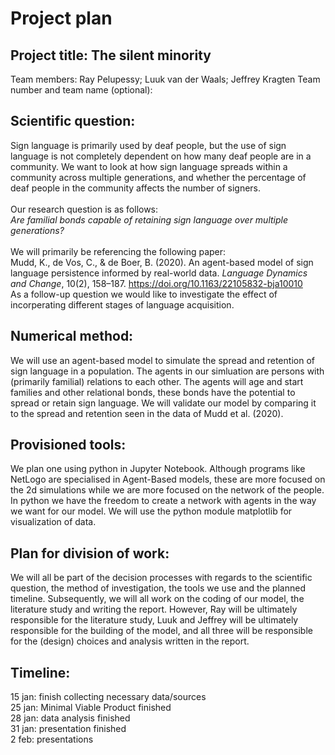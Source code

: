 # Project plan
## Project title: The silent minority
Team members: Ray Pelupessy; Luuk van der Waals; Jeffrey Kragten
Team number and team name (optional):

## Scientific question:
Sign language is primarily used by deaf people, but the use of sign language is not completely dependent on
how many deaf people are in a community. We want to look at how sign language spreads within a community
across multiple generations, and whether the percentage of deaf people in the community
affects the number of signers.</br>
</br>
Our research question is as follows:</br>
<i>Are familial bonds capable of retaining sign language over multiple generations?</i></br>
</br>
We will primarily be referencing the following paper:</br>
Mudd, K., de Vos, C., & de Boer, B. (2020). An agent-based model of sign language persistence informed by real-world data.
<i>Language Dynamics and Change</i>, 10(2), 158–187. https://doi.org/10.1163/22105832-bja10010 </br>
As a follow-up question we would like to investigate the effect of incorperating different stages of language acquisition.

## Numerical method:
We will use an agent-based model to simulate the spread and retention of sign language in a population.
The agents in our simluation are persons with (primarily familial) relations to each other. The agents
will age and start families and other relational bonds, these bonds have the potential to spread or retain
sign language. We will validate our model by comparing it to the spread and retention seen in the data of Mudd et al. (2020).

## Provisioned tools: 
We plan one using python in Jupyter Notebook. Although programs like NetLogo are specialised in Agent-Based models, 
these are more focused on the 2d simulations while we are more focused on the network of the people. 
In python we have the freedom to create a network with agents in the way we want for our model.
We will use the python module matplotlib for visualization of data.

## Plan for division of work:
We will all be part of the decision processes with regards to the scientific question, the method of investigation,
the tools we use and the planned timeline. Subsequently, we will all work on the coding of our model,
the literature study and writing the report. However, Ray will be ultimately responsible for the literature study,
Luuk and Jeffrey will be ultimately responsible for the building of the model,
and all three will be responsible for the (design) choices and analysis written in the report.

## Timeline:
15 jan: finish collecting necessary data/sources<br/>
25 jan: Minimal Viable Product finished<br/>
28 jan: data analysis finished<br/>
31 jan: presentation finished<br/>
2 feb: presentations
